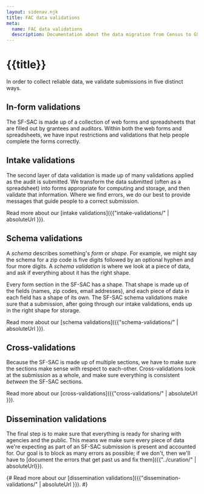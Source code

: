 ```yaml
---
layout: sidenav.njk
title: FAC data validations
meta:
  name: FAC data validations
  description: Documentation about the data migration from Census to GSA.
---
```


# {{title}}

In order to collect reliable data, we validate submissions in five distinct ways.

## In-form validations

The SF-SAC is made up of a collection of web forms and spreadsheets that are filled out by grantees and auditors. Within both the web forms and spreadsheets, we have input restrictions and validations that help people complete the forms correctly. 

## Intake validations

The second layer of data validation is made up of many validations applied as the audit is submitted. We transform the data submitted (often as a spreadsheet) into forms appropriate for computing and storage, and then validate that information. Where we find errors, we do our best to provide messages that guide people to a correct submission.


Read more about our [intake validations]({{"intake-validations/" | absoluteUrl }}).


## Schema validations

A *schema* describes something's *form* or *shape*. For example, we might say the schema for a zip code is five digits followed by an optional hyphen and four more digits. A *schema validation* is where we look at a piece of data, and ask if everything about it has the right shape. 

Every form section in the SF-SAC has a shape. That shape is made up of the fields (names, zip codes, email addresses), and each piece of data in each field has a shape of its own. The SF-SAC schema validations make sure that a submission, after going through our intake validations, ends up in the right shape for storage.


Read more about our [schema validations]({{"schema-validations/" | absoluteUrl }}).


## Cross-validations

Because the SF-SAC is made up of multiple sections, we have to make sure the sections make sense with respect to each-other. Cross-validations look at the submission as a whole, and make sure everything is consistent *between* the SF-SAC sections. 
 
Read more about our [cross-validations]({{"cross-validations/" | absoluteUrl }}).

## Dissemination validations

The final step is to make sure that everything is ready for sharing with agencies and the public. This means we make sure every piece of data we're expecting as part of an SF-SAC submission is present and accounted for. Our goal is to block as many errors as possible; if we don't, then we'll have to [document the errors that get past us and fix them]({{"../curation/" | absoluteUrl}}).

{# 
Read more about our [dissemination validations]({{"dissemination-validations/" | absoluteUrl }}).
#}